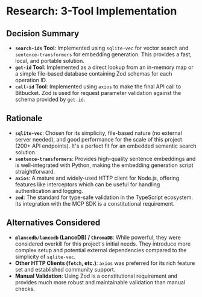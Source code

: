 # Research: 3-Tool Implementation

## Decision Summary
- **`search-ids` Tool**: Implemented using `sqlite-vec` for vector search and `sentence-transformers` for embedding generation. This provides a fast, local, and portable solution.
- **`get-id` Tool**: Implemented as a direct lookup from an in-memory map or a simple file-based database containing Zod schemas for each operation ID.
- **`call-id` Tool**: Implemented using `axios` to make the final API call to Bitbucket. Zod is used for request parameter validation against the schema provided by `get-id`.

## Rationale
- **`sqlite-vec`**: Chosen for its simplicity, file-based nature (no external server needed), and good performance for the scale of this project (200+ API endpoints). It's a perfect fit for an embedded semantic search solution.
- **`sentence-transformers`**: Provides high-quality sentence embeddings and is well-integrated with Python, making the embedding generation script straightforward.
- **`axios`**: A mature and widely-used HTTP client for Node.js, offering features like interceptors which can be useful for handling authentication and logging.
- **`zod`**: The standard for type-safe validation in the TypeScript ecosystem. Its integration with the MCP SDK is a constitutional requirement.

## Alternatives Considered
- **`@lancedb/lancedb` (LanceDB) / `ChromaDB`**: While powerful, they were considered overkill for this project's initial needs. They introduce more complex setup and potential external dependencies compared to the simplicity of `sqlite-vec`.
- **Other HTTP Clients (`fetch`, etc.)**: `axios` was preferred for its rich feature set and established community support.
- **Manual Validation**: Using Zod is a constitutional requirement and provides much more robust and maintainable validation than manual checks.
